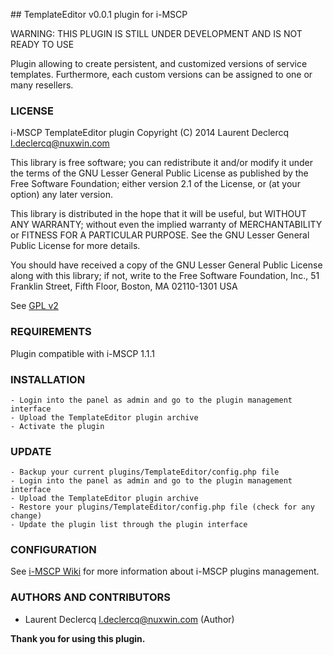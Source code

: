 ## TemplateEditor v0.0.1 plugin for i-MSCP

WARNING: THIS PLUGIN IS STILL UNDER DEVELOPMENT AND IS NOT READY TO USE

Plugin allowing to create persistent, and customized versions of service templates. Furthermore, each custom versions
can be assigned to one or many resellers.

### LICENSE

 i-MSCP TemplateEditor plugin
 Copyright (C) 2014 Laurent Declercq <l.declercq@nuxwin.com>

 This library is free software; you can redistribute it and/or
 modify it under the terms of the GNU Lesser General Public
 License as published by the Free Software Foundation; either
 version 2.1 of the License, or (at your option) any later version.

 This library is distributed in the hope that it will be useful,
 but WITHOUT ANY WARRANTY; without even the implied warranty of
 MERCHANTABILITY or FITNESS FOR A PARTICULAR PURPOSE.  See the GNU
 Lesser General Public License for more details.

 You should have received a copy of the GNU Lesser General Public
 License along with this library; if not, write to the Free Software
 Foundation, Inc., 51 Franklin Street, Fifth Floor, Boston, MA  02110-1301  USA

 See [GPL v2](http://www.gnu.org/licenses/lgpl-2.1.txt "LGPL v2.1")

### REQUIREMENTS

Plugin compatible with i-MSCP 1.1.1

### INSTALLATION

	- Login into the panel as admin and go to the plugin management interface
	- Upload the TemplateEditor plugin archive
	- Activate the plugin

### UPDATE

	- Backup your current plugins/TemplateEditor/config.php file
	- Login into the panel as admin and go to the plugin management interface
	- Upload the TemplateEditor plugin archive
	- Restore your plugins/TemplateEditor/config.php file (check for any change)
	- Update the plugin list through the plugin interface

### CONFIGURATION

See [i-MSCP Wiki](http://wiki.i-mscp.net/doku.php?id=plugins:management "Plugin Management Interface") for more information about i-MSCP plugins management.

### AUTHORS AND CONTRIBUTORS

 * Laurent Declercq <l.declercq@nuxwin.com> (Author)

**Thank you for using this plugin.**
